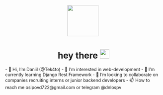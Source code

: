 <div id="header" align="center">
  <img src="https://media.giphy.com/media/HscDLzkO8EOTmgkhQP/giphy.gif" width="100"/>
<img src="https://komarev.com/ghpvc/?username=Tek4to&style=flat-square&color=blue" alt=""/>
<h1>
  hey there
  <img src="https://media.giphy.com/media/hvRJCLFzcasrR4ia7z/giphy.gif" width="30px"/>
</h1>
  </div>
- 👋 Hi, I’m Daniil (@Tek4to)
- 👀 I’m interested in web-development
- 🌱 I’m currently learning Django Rest Framework
- 💞️ I’m looking to collaborate on companies recruiting interns or junior backend developers
- 📫 How to reach me osipovd722@gmail.com or telegram @dnlospv

<!---
Tek4to/Tek4to is a ✨ special ✨ repository because its `README.md` (this file) appears on your GitHub profile.
You can click the Preview link to take a look at your changes.
--->

